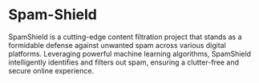 # Spam-Shield
SpamShield is a cutting-edge content filtration project that stands as a formidable defense against unwanted spam across various digital platforms. Leveraging powerful machine learning algorithms, SpamShield intelligently identifies and filters out spam, ensuring a clutter-free and secure online experience. 
